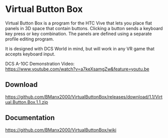 # Virtual Button Box

Virtual Button Box is a program for the HTC Vive that lets you place flat panels in 3D space that contain buttons. Clicking a button sends a keyboard key press or key combination. The panels are defined using a separate profile editing program.

It is designed with DCS World in mind, but will work in any VR game that accepts keyboard input.

DCS A-10C Demonstration Video:  
https://www.youtube.com/watch?v=a7keXsamgZw&feature=youtu.be

## Download
https://github.com/BManx2000/VirtualButtonBox/releases/download/1.1/Virtual.Button.Box.1.1.zip

## Documentation
https://github.com/BManx2000/VirtualButtonBox/wiki
